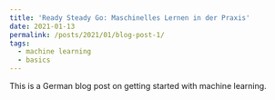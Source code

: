 ```yaml
---
title: 'Ready Steady Go: Maschinelles Lernen in der Praxis'
date: 2021-01-13
permalink: /posts/2021/01/blog-post-1/
tags:
  - machine learning
  - basics
---
```


This is a German blog post on getting started with machine learning. 


